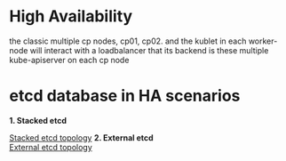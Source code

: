 # High Availability
the classic multiple cp nodes, cp01, cp02.  and the kublet in each worker-node will interact with a loadbalancer that its backend is these multiple kube-apiserver on each cp node  

# etcd database in HA scenarios
  <b>1. Stacked etcd</b>  
  
  [Stacked etcd topology](https://d33wubrfki0l68.cloudfront.net/d1411cded83856552f37911eb4522d9887ca4e83/b94b2/images/kubeadm/kubeadm-ha-topology-stacked-etcd.svg)
  <b>2. External etcd</b>  
  [External etcd topology](https://d33wubrfki0l68.cloudfront.net/ad49fffce42d5a35ae0d0cc1186b97209d86b99c/5a6ae/images/kubeadm/kubeadm-ha-topology-external-etcd.svg)
